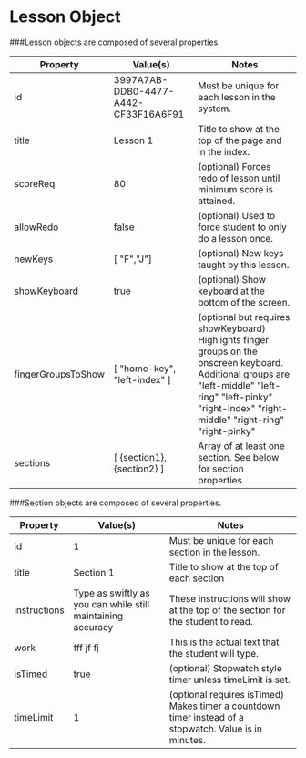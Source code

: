 # Lesson Object


###Lesson objects are composed of several properties.

|Property|Value(s)|Notes
--- | --- | ---
id| 3997A7AB-DDB0-4477-A442-CF33F16A6F91| Must be unique for each lesson in the system.
title| Lesson 1| Title to show at the top of the page and in the index.
scoreReq| 80| (optional) Forces redo of lesson until minimum score is attained.
allowRedo| false| (optional) Used to force student to only do a lesson once.
newKeys| [ "F","J"] | (optional) New keys taught by this lesson.
showKeyboard| true | (optional) Show keyboard at the bottom of the screen.
fingerGroupsToShow| [ "home-key", "left-index" ] | (optional but requires showKeyboard) Highlights finger groups on the onscreen keyboard. Additional groups are "left-middle" "left-ring" "left-pinky" "right-index" "right-middle" "right-ring" "right-pinky"
sections | [ {section1}, {section2} ] | Array of at least one section. See below for section properties.


###Section objects are composed of several properties.

|Property|Value(s)|Notes
--- | --- | ---
id| 1 | Must be unique for each section in the lesson.
title| Section 1| Title to show at the top of each section
instructions| Type as swiftly as you can while still maintaining accuracy | These instructions will show at the top of the section for the student to read.
work| fff jf fj | This is the actual text that the student will type.
isTimed | true | (optional) Stopwatch style timer unless timeLimit is set.
timeLimit | 1 | (optional requires isTimed) Makes timer a countdown timer instead of a stopwatch. Value is in minutes.
